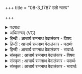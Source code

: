 +++
title = "08-3_1787 उतो न्वस्य"

+++
<details><summary>पदपाठः</summary>

उ꣣त꣢। उ꣣। नु꣢। अ꣣स्य। जो꣡ष꣢꣯म्। आ। इ꣡न्द्रः꣢꣯। सु꣣त꣡स्य꣢। गो꣡म꣢꣯तः। प्रा꣣तः꣢। हो꣡ता꣢꣯। इ꣡व। मत्सति। १७८७।
</details>

<details><summary>अधिमन्त्रम् (VC)</summary>

- सोमः
- बिन्दुः पूतदक्षो वा आङ्गिरसः
- गायत्री
- षड्जः
</details>

<details><summary>हिन्दी : आचार्य रामनाथ वेदालंकार - विषयः</summary>

आगे फिर ब्रह्मानन्द का विषय है।
</details>

<details><summary>हिन्दी : आचार्य रामनाथ वेदालंकार - पदार्थः</summary>

पदार्थान्वयभाषाः -  (उत उ नु) और (प्रातः) प्रातःकाल (सुतस्य) ब्रह्मयज्ञ द्वारा परिस्रुत, (गोमतः) प्रकाशयुक्त (अस्य) इस ब्रह्मानन्द-रूप सोमरस के (जोषम्) सेवन की (इन्द्रः) योगी मनुष्य (मत्सति) स्तुति करता है, (होता इव) जैसे होम करनेवाला मनुष्य अग्नि की स्तुति करता है ॥३॥ यहाँ उपमालङ्कार है ॥३॥
</details>

<details><summary>हिन्दी : आचार्य रामनाथ वेदालंकार - भावार्थः</summary>

भावार्थभाषाः -  जैसे प्रातःकाल देवयज्ञ में अग्नि में होम करनेवाला पुरुष अग्नि की स्तुति करता है,वैसे ही योगी ब्रह्मयज्ञ में परमात्मा की सङ्गति से प्राप्त आनन्द की स्तुति करता है ॥३॥
</details>

<details><summary>संस्कृत : आचार्य रामनाथ वेदालंकार - विषयः</summary>

अथ पुनर्ब्रह्मानन्दविषयमाह।
</details>

<details><summary>संस्कृत : आचार्य रामनाथ वेदालंकार - पदार्थः</summary>

पदार्थान्वयभाषाः -  (उत उ नु) अपि च (प्रातः) प्रभातवेलायाम् (सुतस्य) ब्रह्मयज्ञेन अभिषुतस्य (गोमतः) प्रकाशयुक्तस्य (अस्य) ब्रह्मानन्दरूपस्य सोमरसस्य (जोषम्) सेवनम्। [जुषी प्रीतिसेवनयोः, तुदादिः, घञ् प्रत्ययः।] (इन्द्रः) योगी जनः (मत्सति) स्तौति। [मदि स्तुत्यादौ, लेटि सिब्विकरणे रूपम्।] (होता इव) होमकर्ता यथा यज्ञाग्निं स्तौति तथा ॥३॥ अत्रोपमालङ्कारः ॥३॥
</details>

<details><summary>संस्कृत : आचार्य रामनाथ वेदालंकार - भावार्थः</summary>

भावार्थभाषाः -  यथा प्रातर्देवयज्ञेऽग्नौ होमकर्ता पुरुषोऽग्निं स्तौति तथा योगी ब्रह्मयज्ञे परमात्मसङ्गेन प्राप्तमानन्दं स्तौति ॥३॥
</details>